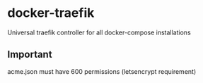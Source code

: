 # docker-traefik

Universal traefik controller for all docker-compose installations

## Important

acme.json must have 600 permissions (letsencrypt requirement)

